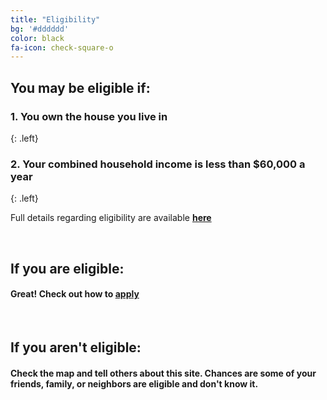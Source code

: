 ```yaml
---
title: "Eligibility"
bg: '#dddddd'
color: black
fa-icon: check-square-o
---
```


## You **may** be eligible if:

### 1. You own the house you live in
{: .left}

### 2. Your combined household income is less than $60,000 a year
{: .left}

Full details regarding eligibility are available [**here**](http://www.dat.state.md.us/sdatweb/htc.html)

<br>

## If you **are** eligible:

#### Great! Check out how to [apply](#apply)

<br> 

## If you **aren't** eligible:

#### Check the map and tell others about this site.  Chances are some of your friends, family, or neighbors are eligible and don't know it.

